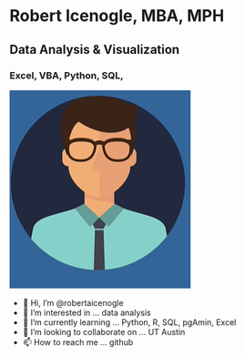 # Robert Icenogle, MBA, MPH

## Data Analysis & Visualization

### Excel, VBA, Python, SQL, 

![](cartoon12.png)

- 👋 Hi, I’m @robertaicenogle
- 👀 I’m interested in ... data analysis
- 🌱 I’m currently learning ... Python, R, SQL, pgAmin, Excel
- 💞️ I’m looking to collaborate on ... UT Austin
- 📫 How to reach me ... github
